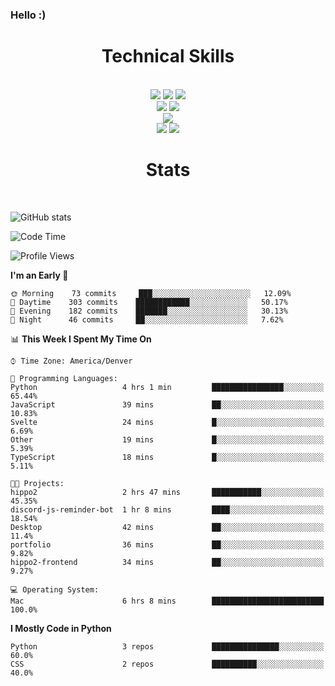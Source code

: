 ### Hello :)

<div align='center'>
  <h1>Technical Skills</h1><br>
  <img src = "https://img.shields.io/badge/-HTML5-E34F26?style=flat&logo=html5&logoColor=white"> <img src = "https://img.shields.io/badge/-CSS3-1572B6?style=flat&logo=css3&logoColor=white"> <img src="https://img.shields.io/badge/-Bootstrap-563D7C?style=flat&logo=bootstrap&logoColor=white"> <br />
  <img src="https://img.shields.io/badge/-django-black?style=flat&logo=django"> <img src="https://img.shields.io/badge/-Flask-0d7963?style=flat&logo=flask&logoColor=white"> <br/>
  <img src="https://img.shields.io/badge/-Python%203-black?style=flat&logo=python&logoColor=white"> <br/>
  <img src="https://img.shields.io/badge/-Problem%20Solving-ffa804?style=flat"> <img src="https://img.shields.io/badge/-Database%20Management-4d008f?style=flat"> <br>
</div>

<div align='center'>
  <h1>Stats</h1><br>
</div>

![GitHub stats](https://github-readme-stats.vercel.app/api?username=neverabsolute&count_private=true&include_all_commits=true&bg_color=0D1117&text_color=F3F3F3&title_color=E1E1E1)

<!--START_SECTION:waka-->
![Code Time](http://img.shields.io/badge/Code%20Time-451%20hrs%2026%20mins-blue)

![Profile Views](http://img.shields.io/badge/Profile%20Views-4-blue)

**I'm an Early 🐤** 

```text
🌞 Morning    73 commits     ███░░░░░░░░░░░░░░░░░░░░░░   12.09% 
🌆 Daytime    303 commits    ████████████░░░░░░░░░░░░░   50.17% 
🌃 Evening    182 commits    ███████░░░░░░░░░░░░░░░░░░   30.13% 
🌙 Night      46 commits     ██░░░░░░░░░░░░░░░░░░░░░░░   7.62%

```


📊 **This Week I Spent My Time On** 

```text
⌚︎ Time Zone: America/Denver

💬 Programming Languages: 
Python                   4 hrs 1 min         ████████████████░░░░░░░░░   65.44% 
JavaScript               39 mins             ██░░░░░░░░░░░░░░░░░░░░░░░   10.83% 
Svelte                   24 mins             █░░░░░░░░░░░░░░░░░░░░░░░░   6.69% 
Other                    19 mins             █░░░░░░░░░░░░░░░░░░░░░░░░   5.39% 
TypeScript               18 mins             █░░░░░░░░░░░░░░░░░░░░░░░░   5.11%

🐱‍💻 Projects: 
hippo2                   2 hrs 47 mins       ███████████░░░░░░░░░░░░░░   45.35% 
discord-js-reminder-bot  1 hr 8 mins         ████░░░░░░░░░░░░░░░░░░░░░   18.54% 
Desktop                  42 mins             ██░░░░░░░░░░░░░░░░░░░░░░░   11.4% 
portfolio                36 mins             ██░░░░░░░░░░░░░░░░░░░░░░░   9.82% 
hippo2-frontend          34 mins             ██░░░░░░░░░░░░░░░░░░░░░░░   9.27%

💻 Operating System: 
Mac                      6 hrs 8 mins        █████████████████████████   100.0%

```

**I Mostly Code in Python** 

```text
Python                   3 repos             ███████████████░░░░░░░░░░   60.0% 
CSS                      2 repos             ██████████░░░░░░░░░░░░░░░   40.0%

```



<!--END_SECTION:waka-->
